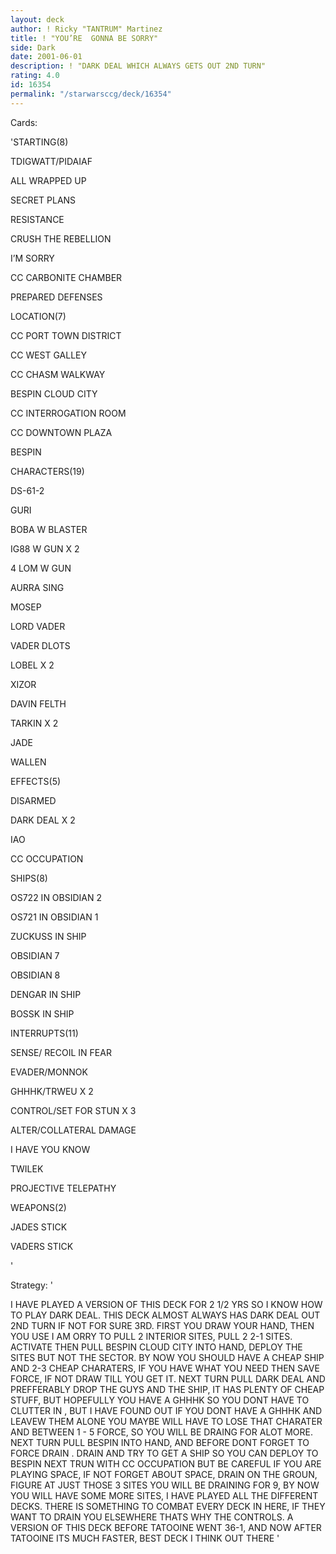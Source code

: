 ```yaml
---
layout: deck
author: ! Ricky "TANTRUM" Martinez
title: ! "YOU’RE  GONNA BE SORRY"
side: Dark
date: 2001-06-01
description: ! "DARK DEAL WHICH ALWAYS GETS OUT 2ND TURN"
rating: 4.0
id: 16354
permalink: "/starwarsccg/deck/16354"
---
```

Cards: 

'STARTING(8)

TDIGWATT/PIDAIAF

ALL WRAPPED UP

SECRET PLANS

RESISTANCE

CRUSH THE REBELLION

I’M SORRY

CC CARBONITE CHAMBER

PREPARED DEFENSES


LOCATION(7)

CC PORT TOWN DISTRICT

CC WEST GALLEY

CC CHASM WALKWAY

BESPIN CLOUD CITY

CC INTERROGATION ROOM

CC DOWNTOWN PLAZA

BESPIN 


CHARACTERS(19)

DS-61-2

GURI

BOBA W BLASTER

IG88 W GUN X 2

4 LOM W GUN

AURRA SING

MOSEP

LORD VADER 

VADER DLOTS

LOBEL X 2

XIZOR

DAVIN FELTH

TARKIN X 2

JADE

WALLEN


EFFECTS(5)

DISARMED

DARK DEAL X 2

IAO

CC OCCUPATION


SHIPS(8)

OS722 IN OBSIDIAN 2

OS721 IN OBSIDIAN 1

ZUCKUSS IN SHIP

OBSIDIAN 7

OBSIDIAN 8

DENGAR IN SHIP

BOSSK IN SHIP


INTERRUPTS(11)

SENSE/ RECOIL IN FEAR

EVADER/MONNOK

GHHHK/TRWEU X 2

CONTROL/SET FOR STUN X 3

ALTER/COLLATERAL DAMAGE

I HAVE YOU KNOW

TWILEK

PROJECTIVE TELEPATHY


WEAPONS(2)

JADES STICK

VADERS STICK

'

Strategy: '

I HAVE PLAYED A VERSION OF THIS DECK FOR 2 1/2 YRS SO I KNOW HOW TO PLAY DARK DEAL.   THIS DECK ALMOST ALWAYS HAS DARK DEAL OUT 2ND TURN IF NOT FOR SURE 3RD.  FIRST YOU DRAW YOUR HAND, THEN YOU USE I AM ORRY TO PULL 2 INTERIOR SITES, PULL 2 2-1 SITES. ACTIVATE THEN PULL BESPIN CLOUD CITY INTO HAND, DEPLOY THE SITES BUT NOT THE SECTOR. BY NOW YOU SHOULD HAVE A CHEAP SHIP AND 2-3 CHEAP CHARATERS, IF YOU HAVE WHAT YOU NEED THEN SAVE FORCE, IF NOT DRAW TILL YOU GET IT. NEXT TURN PULL DARK DEAL AND PREFFERABLY DROP THE GUYS AND THE SHIP, IT HAS PLENTY OF CHEAP STUFF, BUT HOPEFULLY YOU HAVE A GHHHK SO YOU DONT HAVE TO CLUTTER IN , BUT I HAVE FOUND OUT IF YOU DONT HAVE A GHHHK AND LEAVEW THEM ALONE YOU MAYBE WILL HAVE TO LOSE THAT CHARATER AND BETWEEN 1 - 5 FORCE, SO YOU WILL BE DRAING FOR ALOT MORE.  NEXT TURN PULL BESPIN INTO HAND, AND BEFORE DONT FORGET  TO FORCE DRAIN .  DRAIN AND TRY TO GET A SHIP SO YOU CAN DEPLOY TO BESPIN NEXT TRUN WITH CC OCCUPATION BUT BE CAREFUL IF YOU ARE PLAYING SPACE, IF NOT FORGET ABOUT SPACE, DRAIN ON THE GROUN, FIGURE AT JUST THOSE 3 SITES YOU WILL BE DRAINING FOR 9, BY NOW YOU WILL HAVE SOME MORE SITES, I HAVE PLAYED ALL THE DIFFERENT DECKS.  THERE IS SOMETHING TO COMBAT EVERY DECK IN HERE, IF THEY WANT TO DRAIN YOU ELSEWHERE THATS WHY THE CONTROLS.  A VERSION OF THIS DECK BEFORE TATOOINE WENT 36-1, AND NOW AFTER TATOOINE ITS MUCH FASTER, BEST DECK I THINK OUT THERE '
